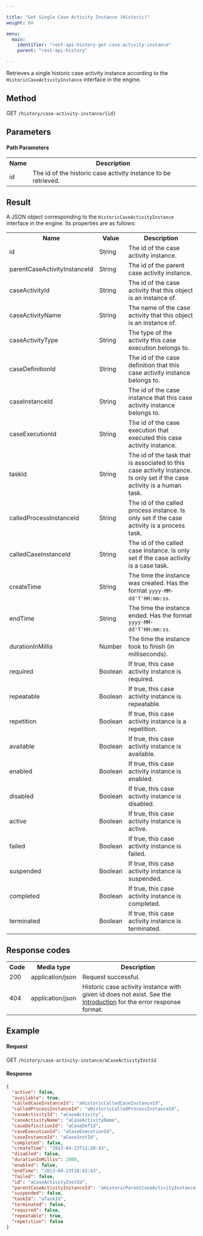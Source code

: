 ```yaml
---

title: "Get Single Case Activity Instance (Historic)"
weight: 60

menu:
  main:
    identifier: "rest-api-history-get-case-activity-instance"
    parent: "rest-api-history"

---
```


Retrieves a single historic case activity instance according to the `HistoricCaseActivityInstance`
interface in the engine.


Method
------

GET `/history/case-activity-instance/{id}`

Parameters
----------

#### Path Parameters

<table class="table table-striped">
  <tr>
    <th>Name</th>
    <th>Description</th>
  </tr>
  <tr>
    <td>id</td>
    <td>The id of the historic case activity instance to be retrieved.</td>
  </tr>
</table>


Result
------

A JSON object corresponding to the `HistoricCaseActivityInstance` interface in the engine.
Its properties are as follows:

<table class="table table-striped">
  <tr>
    <th>Name</th>
    <th>Value</th>
    <th>Description</th>
  </tr>
  <tr>
    <td>id</td>
    <td>String</td>
    <td>The id of the case activity instance.</td>
  </tr>
  <tr>
    <td>parentCaseActivityInstanceId</td>
    <td>String</td>
    <td>The id of the parent case activity instance.</td>
  </tr>
  <tr>
    <td>caseActivityId</td>
    <td>String</td>
    <td>The id of the case activity that this object is an instance of.</td>
  </tr>
  <tr>
    <td>caseActivityName</td>
    <td>String</td>
    <td>The name of the case activity that this object is an instance of.</td>
  </tr>
  <tr>
    <td>caseActivityType</td>
    <td>String</td>
    <td>The type of the activity this case execution belongs to.</td>
  </tr>
  <tr>
    <td>caseDefinitionId</td>
    <td>String</td>
    <td>The id of the case definition that this case activity instance belongs to.</td>
  </tr>
  <tr>
    <td>caseInstanceId</td>
    <td>String</td>
    <td>The id of the case instance that this case activity instance belongs to.</td>
  </tr>
  <tr>
    <td>caseExecutionId</td>
    <td>String</td>
    <td>The id of the case execution that executed this case activity instance.</td>
  </tr>
  <tr>
    <td>taskId</td>
    <td>String</td>
    <td>The id of the task that is associated to this case activity instance. Is only set if the case activity is a human task.</td>
  </tr>
  <tr>
    <td>calledProcessInstanceId</td>
    <td>String</td>
    <td>The id of the called process instance. Is only set if the case activity is a process task.</td>
  </tr>
  <tr>
    <td>calledCaseInstanceId</td>
    <td>String</td>
    <td>The id of the called case instance. Is only set if the case activity is a case task.</td>
  </tr>
  <tr>
    <td>createTime</td>
    <td>String</td>
    <td>The time the instance was created. Has the format <code>yyyy-MM-dd'T'HH:mm:ss</code>.</td>
  </tr>
  <tr>
    <td>endTime</td>
    <td>String</td>
    <td>The time the instance ended. Has the format <code>yyyy-MM-dd'T'HH:mm:ss</code>.</td>
  </tr>
  <tr>
    <td>durationInMillis</td>
    <td>Number</td>
    <td>The time the instance took to finish (in milliseconds).</td>
  </tr>
  <tr>
    <td>required</td>
    <td>Boolean</td>
    <td>If true, this case activity instance is required.</td>
  </tr>
  <tr>
    <td>repeatable</td>
    <td>Boolean</td>
    <td>If true, this case activity instance is repeatable.</td>
  </tr>
  <tr>
    <td>repetition</td>
    <td>Boolean</td>
    <td>If true, this case activity instance is a repetition.</td>
  </tr>
  <tr>
    <td>available</td>
    <td>Boolean</td>
    <td>If true, this case activity instance is available.</td>
  </tr>
  <tr>
    <td>enabled</td>
    <td>Boolean</td>
    <td>If true, this case activity instance is enabled.</td>
  </tr>
  <tr>
    <td>disabled</td>
    <td>Boolean</td>
    <td>If true, this case activity instance is disabled.</td>
  </tr>
  <tr>
    <td>active</td>
    <td>Boolean</td>
    <td>If true, this case activity instance is active.</td>
  </tr>
  <tr>
    <td>failed</td>
    <td>Boolean</td>
    <td>If true, this case activity instance is failed.</td>
  </tr>
  <tr>
    <td>suspended</td>
    <td>Boolean</td>
    <td>If true, this case activity instance is suspended.</td>
  </tr>
  <tr>
    <td>completed</td>
    <td>Boolean</td>
    <td>If true, this case activity instance is completed.</td>
  </tr>
  <tr>
    <td>terminated</td>
    <td>Boolean</td>
    <td>If true, this case activity instance is terminated.</td>
  </tr>
</table>


Response codes
--------------

<table class="table table-striped">
  <tr>
    <th>Code</th>
    <th>Media type</th>
    <th>Description</th>
  </tr>
  <tr>
    <td>200</td>
    <td>application/json</td>
    <td>Request successful.</td>
  </tr>
  <tr>
    <td>404</td>
    <td>application/json</td>
    <td>Historic case activity instance with given id does not exist. See the <a href="ref:#overview-introduction">Introduction</a> for the error response format.</td>
  </tr>
</table>


Example
-------

#### Request

GET `/history/case-activity-instance/aCaseActivityInstId`

#### Response

```json
{
  "active": false,
  "available": true,
  "calledCaseInstanceId": "aHistoricCalledCaseInstanceId",
  "calledProcessInstanceId": "aHistoricCalledProcessInstanceId",
  "caseActivityId": "aCaseActivity",
  "caseActivityName": "aCaseActivityName",
  "caseDefinitionId": "aCaseDefId",
  "caseExecutionId": "aCaseExecutionId",
  "caseInstanceId": "aCaseInstId",
  "completed": false,
  "createTime": "2013-04-23T11:20:43",
  "disabled": false,
  "durationInMillis": 2000,
  "enabled": false,
  "endTime": "2013-04-23T18:42:43",
  "failed": false,
  "id": "aCaseActivityInstId",
  "parentCaseActivityInstanceId": "aHistoricParentCaseActivityInstanceId",
  "suspended": false,
  "taskId": "aTaskId",
  "terminated": false,
  "required": false,
  "repeatable": true,
  "repetition": false
}
```
